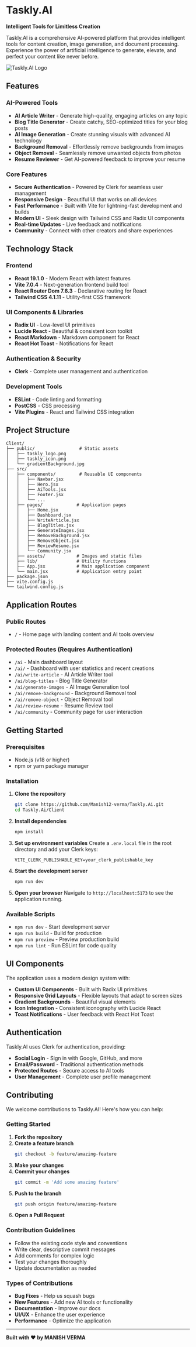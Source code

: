 # Taskly.AI 

**Intelligent Tools for Limitless Creation**

Taskly.AI is a comprehensive AI-powered platform that provides intelligent tools for content creation, image generation, and document processing. Experience the power of artificial intelligence to generate, elevate, and perfect your content like never before.

![Taskly.AI Logo](public/taskly_logo.png)

##  Features

### AI-Powered Tools
- **AI Article Writer** - Generate high-quality, engaging articles on any topic
- **Blog Title Generator** - Create catchy, SEO-optimized titles for your blog posts
- **AI Image Generation** - Create stunning visuals with advanced AI technology
- **Background Removal** - Effortlessly remove backgrounds from images
- **Object Removal** - Seamlessly remove unwanted objects from photos
- **Resume Reviewer** - Get AI-powered feedback to improve your resume

### Core Features
-  **Secure Authentication** - Powered by Clerk for seamless user management
-  **Responsive Design** - Beautiful UI that works on all devices
-  **Fast Performance** - Built with Vite for lightning-fast development and builds
-  **Modern UI** - Sleek design with Tailwind CSS and Radix UI components
-  **Real-time Updates** - Live feedback and notifications
-  **Community** - Connect with other creators and share experiences

##  Technology Stack

### Frontend
- **React 19.1.0** - Modern React with latest features
- **Vite 7.0.4** - Next-generation frontend build tool
- **React Router Dom 7.6.3** - Declarative routing for React
- **Tailwind CSS 4.1.11** - Utility-first CSS framework

### UI Components & Libraries
- **Radix UI** - Low-level UI primitives
- **Lucide React** - Beautiful & consistent icon toolkit
- **React Markdown** - Markdown component for React
- **React Hot Toast** - Notifications for React

### Authentication & Security
- **Clerk** - Complete user management and authentication

### Development Tools
- **ESLint** - Code linting and formatting
- **PostCSS** - CSS processing
- **Vite Plugins** - React and Tailwind CSS integration

##  Project Structure

```
Client/
├── public/                 # Static assets
│   ├── taskly_logo.png
│   ├── taskly_icon.png
│   └── gradientBackground.jpg
├── src/
│   ├── components/         # Reusable UI components
│   │   ├── Navbar.jsx
│   │   ├── Hero.jsx
│   │   ├── AiTools.jsx
│   │   ├── Footer.jsx
│   │   └── ...
│   ├── pages/             # Application pages
│   │   ├── Home.jsx
│   │   ├── Dashboard.jsx
│   │   ├── WriteArticle.jsx
│   │   ├── BlogTitles.jsx
│   │   ├── GenerateImages.jsx
│   │   ├── RemoveBackground.jsx
│   │   ├── RemoveObject.jsx
│   │   ├── ReviewResume.jsx
│   │   └── Community.jsx
│   ├── assets/            # Images and static files
│   ├── lib/               # Utility functions
│   ├── App.jsx            # Main application component
│   └── main.jsx           # Application entry point
├── package.json
├── vite.config.js
└── tailwind.config.js
```

##  Application Routes

### Public Routes
- `/` - Home page with landing content and AI tools overview

### Protected Routes (Requires Authentication)
- `/ai` - Main dashboard layout
- `/ai/` - Dashboard with user statistics and recent creations
- `/ai/write-article` - AI Article Writer tool
- `/ai/blog-titles` - Blog Title Generator
- `/ai/generate-images` - AI Image Generation tool
- `/ai/remove-background` - Background Removal tool
- `/ai/remove-object` - Object Removal tool
- `/ai/review-resume` - Resume Review tool
- `/ai/community` - Community page for user interaction

##  Getting Started

### Prerequisites
- Node.js (v18 or higher)
- npm or yarn package manager

### Installation

1. **Clone the repository**
   ```bash
   git clone https://github.com/Manish12-verma/Taskly.Ai.git
   cd Taskly.Ai/Client
   ```

2. **Install dependencies**
   ```bash
   npm install
   ```

3. **Set up environment variables**
   Create a `.env.local` file in the root directory and add your Clerk keys:
   ```env
   VITE_CLERK_PUBLISHABLE_KEY=your_clerk_publishable_key
   ```

4. **Start the development server**
   ```bash
   npm run dev
   ```

5. **Open your browser**
   Navigate to `http://localhost:5173` to see the application running.

### Available Scripts

- `npm run dev` - Start development server
- `npm run build` - Build for production
- `npm run preview` - Preview production build
- `npm run lint` - Run ESLint for code quality

##  UI Components

The application uses a modern design system with:
- **Custom UI Components** - Built with Radix UI primitives
- **Responsive Grid Layouts** - Flexible layouts that adapt to screen sizes
- **Gradient Backgrounds** - Beautiful visual elements
- **Icon Integration** - Consistent iconography with Lucide React
- **Toast Notifications** - User feedback with React Hot Toast

##  Authentication

Taskly.AI uses Clerk for authentication, providing:
- **Social Login** - Sign in with Google, GitHub, and more
- **Email/Password** - Traditional authentication methods
- **Protected Routes** - Secure access to AI tools
- **User Management** - Complete user profile management

##  Contributing

We welcome contributions to Taskly.AI! Here's how you can help:

### Getting Started
1. **Fork the repository**
2. **Create a feature branch**
   ```bash
   git checkout -b feature/amazing-feature
   ```
3. **Make your changes**
4. **Commit your changes**
   ```bash
   git commit -m 'Add some amazing feature'
   ```
5. **Push to the branch**
   ```bash
   git push origin feature/amazing-feature
   ```
6. **Open a Pull Request**

### Contribution Guidelines
- Follow the existing code style and conventions
- Write clear, descriptive commit messages
- Add comments for complex logic
- Test your changes thoroughly
- Update documentation as needed

### Types of Contributions
-  **Bug Fixes** - Help us squash bugs
-  **New Features** - Add new AI tools or functionality
-  **Documentation** - Improve our docs
-  **UI/UX** - Enhance the user experience
-  **Performance** - Optimize the application


---

**Built with ❤️ by MANISH VERMA**

